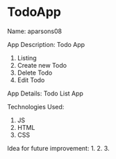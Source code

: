 # TodoApp

Name: aparsons08

App Description:
Todo App
  1. Listing
  2. Create new Todo
  3. Delete Todo
  4. Edit Todo

App Details:
 Todo List App
 
Technologies Used:
  1. JS
  2. HTML
  3. CSS

Idea for future improvement:
  1.
  2.
  3.
